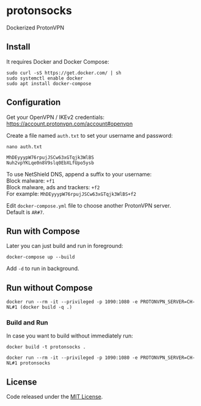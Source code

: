 # protonsocks

Dockerized ProtonVPN

## Install
It requires Docker and Docker Compose:
```
sudo curl -sS https://get.docker.com/ | sh
sudo systemctl enable docker
sudo apt install docker-compose
```

## Configuration
Get your OpenVPN / IKEv2 credentials:\
https://account.protonvpn.com/account#openvpn

Create a file named `auth.txt` to set your username and password:
```
nano auth.txt
```
```
MhDEyyypW76rpujJSCw63xGTqjk3WlBS
Nuh2vpYKLqe0n8V9slq0EbXLfUpo5ysb
```

To use NetShield DNS, append a suffix to your username:\
Block malware: `+f1`\
Block malware, ads and trackers: `+f2`\
For example: `MhDEyyypW76rpujJSCw63xGTqjk3WlBS+f2`

Edit `docker-compose.yml` file to choose another ProtonVPN server.\
Default is `AR#7`.

## Run with Compose
Later you can just build and run in foreground:
```
docker-compose up --build
```
Add `-d` to run in background.

## Run without Compose
```
docker run --rm -it --privileged -p 1090:1080 -e PROTONVPN_SERVER=CH-NL#1 (docker build -q .)
```

### Build and Run
In case you want to build without immediately run:
```
docker build -t protonsocks .

docker run --rm -it --privileged -p 1090:1080 -e PROTONVPN_SERVER=CH-NL#1 protonsocks
```

## License
Code released under the [MIT License](https://github.com/LuKks/protonsocks/blob/master/LICENSE).
